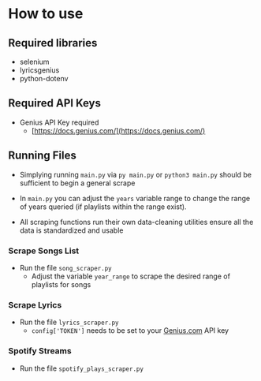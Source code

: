 # How to use

## Required libraries
- selenium
- lyricsgenius
- python-dotenv

## Required API Keys
- Genius API Key required
  - [https://docs.genius.com/](https://docs.genius.com/)

## Running Files

- Simplying running `main.py` via `py main.py` or `python3 main.py` should be sufficient to begin a general
scrape
- In `main.py` you can adjust the `years` variable range to change the range of years queried (if playlists within the range exist).

- All scraping functions run their own data-cleaning utilities ensure all the data is standardized and usable



### Scrape Songs List
- Run the file `song_scraper.py`
  - Adjust the variable `year_range` to scrape the desired range of playlists for songs

### Scrape Lyrics
- Run the file `lyrics_scraper.py`
  - `config['TOKEN']` needs to be set to your [Genius.com](Genius.com) API key

### Spotify Streams
- Run the file `spotify_plays_scraper.py`
